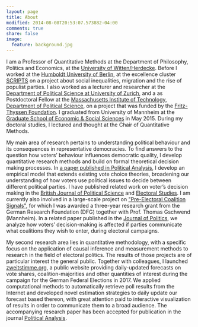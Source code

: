 ```yaml
---
layout: page
title: About
modified: 2014-08-08T20:53:07.573882-04:00
comments: true
share: false
image:
  feature: background.jpg
---
```


I am a Professor of Quantitative Methods at the Department of Philosophy, Politics and Economics, at the [University of Witten/Herdecke](https://www.uni-wh.de). Before I worked at the [Humboldt University of Berlin](https://www.hu-berlin.de/), at the excellence cluster [SCRIPTS](https://www.scripts-berlin.eu/) on a project about social inequalities, migration and the rise of populist parties. I also worked as a lecturer and researcher at the [Department of Political Science at University of Zurich](https://www.ipz.uzh.ch/en.html), and a as Postdoctoral Fellow at the [Massachusetts Institute of Technology, Department of Political Science](https://polisci.mit.edu/), on a project that was funded by the [Fritz-Thyssen Foundation](https://www.fritz-thyssen-stiftung.de/). I graduated from University of Mannheim at the [Graduate School of Economic & Social Sciences](https://gess.uni-mannheim.de/) in May 2015. During my doctoral studies, I lectured and thought at the Chair of Quantitative Methods. 

My main area of research pertains to understanding political behaviour and its consequences in representative democracies. To find answers to the question how voters’ behaviour influences democratic quality, I develop quantitative research methods and build on formal theoretical decision making processes. In [a paper published in Political Analysis](https://www.cambridge.org/core/journals/political-analysis/article/multidimensional-spatial-voting-with-nonseparable-preferences/112FA71B889588C52C011CE7CEBBDAF2), I develop an empirical model that extends existing vote choice theories, broadening our understanding of how voters use political issues to decide between different political parties. I have published related work on voter’s decision making in the [British Journal of Political Science](https://www.cambridge.org/core/journals/british-journal-of-political-science/article/matter-of-representation-spatial-voting-and-inconsistent-policy-preferences/AC0EE0449E6E8E331392D6A161709862) and [Electoral Studies](https://www.sciencedirect.com/science/article/pii/S0261379416303031). I am currently also involved in a large-scale project on ["Pre-Electoral Coalition Signals"](https://www.mzes.uni-mannheim.de/d7/en/projects/pre-electoral-coalition-strategies), for which I was awarded a three-year research grant from the German Research Foundation (DFG) together with Prof. Thomas Gschwend (Mannheim). In a related paper published in the [Journal of Politics](https://www.journals.uchicago.edu/doi/abs/10.1086/688678), we analyze how voters’ decision-making is affected
if parties communicate what coalitions they wish to enter, during electoral campaigns.

My second research area lies in quantitative methodology, with a specific focus on the application of causal inference and measurement methods to research in the field of electoral politics. The results of those projects are of particular interest the general public. Together with colleagues, I launched [zweitstimme.org](http://zweitstimme.org/), a public website providing daily-updated forecasts on vote shares, coalition-majorities and other quantities of interest during the campaign for the German Federal Elections in 2017. We applied computational methods to automatically retrieve poll results from the Internet and developed novel estimation strategies to daily update our forecast based thereon, with great attention paid to interactive visualization of results in order to communicate them to a broad audience. The accompanying research paper has been accepted for publication in the journal [Political Analysis](https://www.cambridge.org/core/journals/political-analysis/article/forecasting-elections-in-multiparty-systems-a-bayesian-approach-combining-polls-and-fundamentals/CA929544F672A09A0E34C5529EBFA482). 
